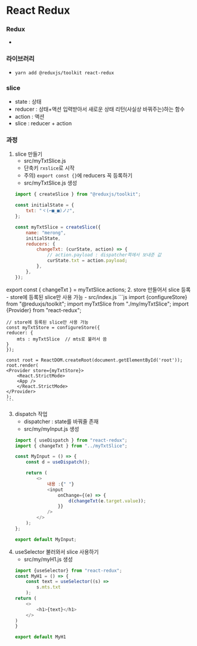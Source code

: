 # React Redux
### Redux
- 
### 라이브러리
- ```yarn add @reduxjs/toolkit react-redux```
### slice
- state : 상태
- reducer : 상태+액션 입력받아서 새로운 상태 리턴(사실상 바꿔주는)하는 함수
- action : 액션
- slice : reducer + action
### 과정
1. slice 만들기
    - src/myTxtSlice.js
    - 단축키 ```rxslice```로 시작
    - 주의) ```export const {}```에 reducers 꼭 등록하기
    - src/myTxtSlice.js 생성
    ```js
    import { createSlice } from "@reduxjs/toolkit";

    const initialState = {
        txt: "ヾ(⌐■_■)ノ♪",
    };

    const myTxtSlice = createSlice({
        name: "merong",
        initialState,
        reducers: {
            changeTxt: (curState, action) => {
                // action.payload : dispatcher쪽에서 보내준 값
                curState.txt = action.payload;
            },
        },
    });
    ```
export const { changeTxt } = myTxtSlice.actions;
2. store 만들어서 slice 등록
    - store에 등록된 slice만 사용 가능
    - src/index.js
    ```js
    import {configureStore} from "@reduxjs/toolkit";
    import myTxtSlice from "./my/myTxtSlice";
    import {Provider} from "react-redux";

    // store에 등록된 slice만 사용 가능
    const myTxtStore = configureStore({
    reducer: {
        mts : myTxtSlice  // mts로 불러서 씀
    }
    });

    const root = ReactDOM.createRoot(document.getElementById('root'));
    root.render(
    <Provider store={myTxtStore}>
        <React.StrictMode>
        <App />
        </React.StrictMode>
    </Provider>
    );
    ```
3. dispatch 작업
    - dispatcher : state를 바꿔줄 존재
    - src/my/myInput.js 생성
    ```js
    import { useDispatch } from "react-redux";
    import { changeTxt } from "../myTxtSlice";

    const MyInput = () => {
        const d = useDispatch();

        return (
            <>
                내용 :{" "}
                <input
                    onChange={(e) => {
                        d(changeTxt(e.target.value));
                    }}
                />
            </>
        );
    };

    export default MyInput;
    ```
4. useSelector 불러와서 slice 사용하기
    - src/my/myH1.js 생성
    ```js
    import {useSelector} from "react-redux";
    const MyH1 = () => {
        const text = useSelector((s) => 
            s.mts.txt
        );
    return (
        <>
            <h1>{text}</h1>
        </>
    )
    }

    export default MyH1
    ```